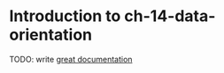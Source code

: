 # Introduction to ch-14-data-orientation

TODO: write [great documentation](http://jacobian.org/writing/what-to-write/)
